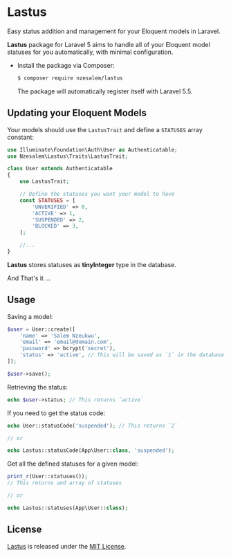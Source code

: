 # Lastus

Easy status addition and management for your Eloquent models in Laravel.

**Lastus** package for Laravel 5 aims to handle all of your Eloquent model statuses for you 
automatically, with minimal configuration.

* Install the package via Composer:

    ```sh
    $ composer require nzesalem/lastus
    ```

    The package will automatically register itself with Laravel 5.5.

## Updating your Eloquent Models

Your models should use the `LastusTrait` and define a `STATUSES` array constant:

```php
use Illuminate\Foundation\Auth\User as Authenticatable;
use Nzesalem\Lastus\Traits\LastusTrait;

class User extends Authenticatable
{
    use LastusTrait;

    // Define the statuses you want your model to have
    const STATUSES = [
        'UNVERIFIED' => 0,
        'ACTIVE' => 1,
        'SUSPENDED' => 2,
        'BLOCKED' => 3,
    ];

    //...
}

```

**Lastus** stores statuses as **tinyInteger** type in the database.

And That's it ...



## Usage

Saving a model:

```php
$user = User::create([
    'name' => 'Salem Nzeukwu',
    'email' => 'email@domain.com',
    'password' => bcrypt('secret'),
    'status' => 'active', // This will be saved as `1` in the database
]);

$user->save();
```

Retrieving the status:

```php
echo $user->status; // This returns `active`
```

If you need to get the status code:

```php
echo User::statusCode('suspended'); // This returns `2`

// or

echo Lastus::statusCode(App\User::class, 'suspended');
```

Get all the defined statuses for a given model:

```php
print_r(User::statuses());
// This returns and array of statuses

// or

echo Lastus::statuses(App\User::class);
```

## License

[Lastus](https://github.com/Nzesalem/lastus) is released under the [MIT License](LICENSE).